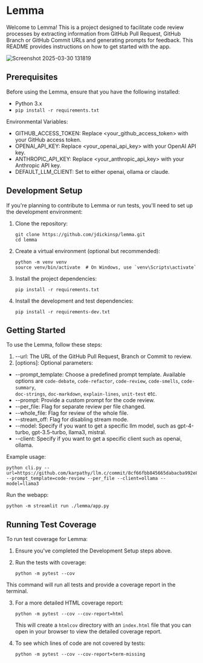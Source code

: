 # Lemma

Welcome to Lemma! This is a project designed to facilitate code review processes by extracting information from GitHub Pull Request, GitHub Branch or GitHub Commit URLs and generating prompts for feedback. This README provides instructions on how to get started with the app.

![Screenshot 2025-03-30 131819](https://github.com/user-attachments/assets/9458ed49-dd0c-43bd-bc20-b2af27924c7c)


## Prerequisites

Before using the Lemma, ensure that you have the following installed:
- Python 3.x
- `pip install -r requirements.txt`

Environmental Variables:
- GITHUB_ACCESS_TOKEN: Replace <your_github_access_token> with your GitHub access token.
- OPENAI_API_KEY: Replace <your_openai_api_key> with your OpenAI API key.
- ANTHROPIC_API_KEY: Replace <your_anthropic_api_key> with your Anthropic API key.
- DEFAULT_LLM_CLIENT: Set to either openai, ollama or claude.

## Development Setup

If you're planning to contribute to Lemma or run tests, you'll need to set up the development environment:

1. Clone the repository:
   ```
   git clone https://github.com/jdickinsp/lemma.git
   cd lemma
   ```

2. Create a virtual environment (optional but recommended):
   ```
   python -m venv venv
   source venv/bin/activate  # On Windows, use `venv\Scripts\activate`
   ```

3. Install the project dependencies:
   ```
   pip install -r requirements.txt
   ```

4. Install the development and test dependencies:
   ```
   pip install -r requirements-dev.txt
   ```

## Getting Started

To use the Lemma, follow these steps:

1. --url: The URL of the GitHub Pull Request, Branch or Commit to review.
2. [options]: Optional parameters:
  - --prompt_template: Choose a predefined prompt template. Available options are `code-debate`, `code-refactor`, `code-review`, `code-smells`, `code-summary`,     
    `doc-strings`, `doc-markdown`, `explain-lines`, `unit-test` etc.
  - --prompt: Provide a custom prompt for the code review.
  - --per_file: Flag for separate review per file changed.
  - --whole_file: Flag for review of the whole file.
  - --stream_off: Flag for disabling stream mode.
  - --model: Specify if you want to get a specific llm model, such as gpt-4-turbo, gpt-3.5-turbo, llama3, mistral.
  - --client: Specify if you want to get a specific client such as openai, ollama.

Example usage:
```
python cli.py --url=https://github.com/karpathy/llm.c/commit/8cf66fbb845665dabacba992e8a92631132a58d8 --prompt_template=code-review --per_file --client=ollama --model=llama3
```

Run the webapp:
```
python -m streamlit run ./lemma/app.py
```

## Running Test Coverage

To run test coverage for Lemma:

1. Ensure you've completed the Development Setup steps above.

2. Run the tests with coverage:
   ```
   python -m pytest --cov
   ```

This command will run all tests and provide a coverage report in the terminal.

3. For a more detailed HTML coverage report:
   ```
   python -m pytest --cov --cov-report=html
   ```
   This will create a `htmlcov` directory with an `index.html` file that you can open in your browser to view the detailed coverage report.

4. To see which lines of code are not covered by tests:
   ```
   python -m pytest --cov --cov-report=term-missing
   ```
